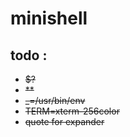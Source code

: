 # minishell

## todo :

- ~~$?~~
- ~~**~~
- ~~_=/usr/bin/env~~
- ~~TERM=xterm-256color~~
- ~~quote for expander~~
